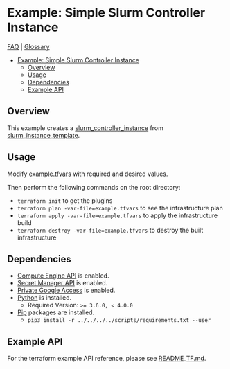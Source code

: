 # Example: Simple Slurm Controller Instance

[FAQ](../../../../docs/faq.md) | [Glossary](../../../../docs/glossary.md)

<!-- mdformat-toc start --slug=github --no-anchors --maxlevel=6 --minlevel=1 -->

- [Example: Simple Slurm Controller Instance](#example-simple-slurm-controller-instance)
  - [Overview](#overview)
  - [Usage](#usage)
  - [Dependencies](#dependencies)
  - [Example API](#example-api)

<!-- mdformat-toc end -->

## Overview

This example creates a
[slurm_controller_instance](../../../modules/slurm_controller_instance/) from
[slurm_instance_template](../../../modules/slurm_instance_template/).

## Usage

Modify [example.tfvars](./example.tfvars) with required and desired values.

Then perform the following commands on the root directory:

- `terraform init` to get the plugins
- `terraform plan -var-file=example.tfvars` to see the infrastructure plan
- `terraform apply -var-file=example.tfvars` to apply the infrastructure build
- `terraform destroy -var-file=example.tfvars` to destroy the built
  infrastructure

## Dependencies

- [Compute Engine API](../../../../docs/glossary.md#compute-engine) is enabled.
- [Secret Manager API](../../../../docs/glossary.md#secret-manager) is enabled.
- [Private Google Access](../../../../docs/glossary.md#private-google-access) is
  enabled.
- [Python](../../../../docs/glossary.md#python) is installed.
  - Required Version: `>= 3.6.0, < 4.0.0`
- [Pip](../../../../docs/glossary.md#pip) packages are installed.
  - `pip3 install -r ../../../../scripts/requirements.txt --user`

## Example API

For the terraform example API reference, please see
[README_TF.md](./README_TF.md).
